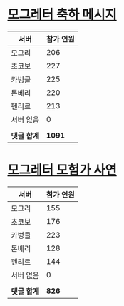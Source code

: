 # [모그레터 축하 메시지](./Event250701_v7_2_10th_moogleletter0.md)

|서버|참가 인원|
|-|-|
|모그리|206|
|초코보|227|
|카벙클|225|
|톤베리|220|
|펜리르|213|
|서버 없음|0|
|||
|**댓글 합계**|**1091**|


# [모그레터 모험가 사연](./Event250701_v7_2_10th_moogleletter1.md)

|서버|참가 인원|
|-|-|
|모그리|155|
|초코보|176|
|카벙클|223|
|톤베리|128|
|펜리르|144|
|서버 없음|0|
|||
|**댓글 합계**|**826**|


